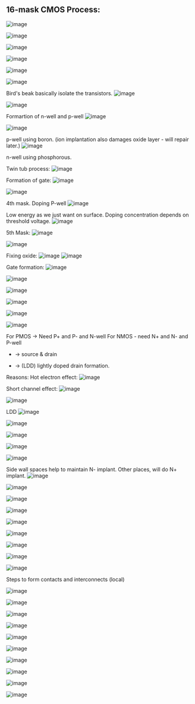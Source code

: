 ## 16-mask CMOS Process:
![image](https://github.com/user-attachments/assets/ff5923b6-1486-4223-ae45-ae572db57d90)

![image](https://github.com/user-attachments/assets/f17fb6f6-45d2-4d7e-af60-e22735a13290)

![image](https://github.com/user-attachments/assets/37242e0e-8afc-4d2f-b94a-3120dcd7d5fa)

![image](https://github.com/user-attachments/assets/871cec15-8645-4f7d-9997-5b20343c40fa)

![image](https://github.com/user-attachments/assets/5158c90b-4a22-4b21-9b37-fb5b77b3f3ed)

![image](https://github.com/user-attachments/assets/0c037e99-15ed-43d3-b589-7528ad0818ed)

Bird's beak basically isolate the transistors.
![image](https://github.com/user-attachments/assets/b6de9f58-42cd-485b-990e-33d90357c626)

![image](https://github.com/user-attachments/assets/8ec2adf0-c0b6-4264-b913-38b67d798790)


Formartion of n-well and p-well
![image](https://github.com/user-attachments/assets/4e493c83-3dd5-4844-90d8-f31d56f043fc)

![image](https://github.com/user-attachments/assets/4c0d05cf-2804-4e74-b3f4-476ef1d028d4)

p-well using boron. (ion implantation also damages oxide layer - will repair later.)
![image](https://github.com/user-attachments/assets/9aad631f-8731-4285-9157-1e91b23e4e3c)

n-well using phosphorous.

Twin tub process:
![image](https://github.com/user-attachments/assets/1a16c116-149b-4f2f-a2ca-f28f78241c61)

Formation of gate:
![image](https://github.com/user-attachments/assets/6b7bf2d5-616a-4a05-8a6d-fd5aa12e9b90)

![image](https://github.com/user-attachments/assets/92fa292b-46c6-4497-9c59-d4566d37f01d)

4th mask. Doping P-well
![image](https://github.com/user-attachments/assets/f5da86ad-e25d-4115-bf90-0fe7604bf4c9)

Low energy as we just want on surface. Doping concentration depends on threshold voltage.
![image](https://github.com/user-attachments/assets/9896176c-f47c-4484-866b-571b28487f08)

5th Mask:
![image](https://github.com/user-attachments/assets/517c3b83-f3fe-4aec-989b-8824f21ca8ff)

![image](https://github.com/user-attachments/assets/6e45da21-d807-4fde-93f6-e67562cac46c)

Fixing oxide:
![image](https://github.com/user-attachments/assets/bd1892f7-f0cd-454d-8c1e-f35f37e1202a)
![image](https://github.com/user-attachments/assets/f99a0c03-4dbb-4886-845a-71c015998681)

Gate formation:
![image](https://github.com/user-attachments/assets/10d0708e-860c-4ce2-a118-d48f827c1293)

![image](https://github.com/user-attachments/assets/e07a6aa6-7d9c-4816-90c7-453da6f7bb33)

![image](https://github.com/user-attachments/assets/e66c52ac-b388-45a2-a1db-9d2e205258bc)

![image](https://github.com/user-attachments/assets/c4065b47-5689-4396-9b28-366c50771b42)

![image](https://github.com/user-attachments/assets/a45c25c9-403e-401e-b924-120aebd99373)

![image](https://github.com/user-attachments/assets/c04049c9-cda9-4225-a6ea-78579a8faa55)

For PMOS -> Need P+ and P- and N-well  For NMOS - need N+ and N- and P-well
+ -> source & drain
- -> (LDD) lightly doped drain formation.

Reasons: Hot electron effect:
![image](https://github.com/user-attachments/assets/da613d6e-fe8c-4e76-89b8-4f97d75956b4)

Short channel effect:
![image](https://github.com/user-attachments/assets/e4bfe7d8-b774-41bf-b3cb-5acf8637b584)


![image](https://github.com/user-attachments/assets/14623976-106a-4b9f-a4a0-f9c10e38e195)

LDD
![image](https://github.com/user-attachments/assets/eb898fea-3ce4-4446-b747-580860b3aaac)

![image](https://github.com/user-attachments/assets/84a82d5c-2a65-4c80-ab28-18a5df1d1cf6)

![image](https://github.com/user-attachments/assets/66980899-7d98-4a1f-811b-d4db01089fec)

![image](https://github.com/user-attachments/assets/2c7520ba-d6a1-401a-bd11-44ed66fab9c3)

![image](https://github.com/user-attachments/assets/16c1fc95-9ad1-4a58-947d-ec8e1d55679e)

Side wall spaces help to maintain N- implant. Other places, will do N+ implant.
![image](https://github.com/user-attachments/assets/5718feae-6604-4897-a45f-31186d43c1bc)

![image](https://github.com/user-attachments/assets/f30156ec-a5a7-4680-8c37-31fde005990e)

![image](https://github.com/user-attachments/assets/0b007a9b-e4f6-48c7-b974-61049d80db15)

![image](https://github.com/user-attachments/assets/231790e9-481c-4cbf-aac7-cb286f697c8f)

![image](https://github.com/user-attachments/assets/5487a51f-240d-43e7-8d20-87cc5c6e1ff4)

![image](https://github.com/user-attachments/assets/d32a2a5f-28d6-4b6a-9e44-6f9c0e7f96ca)

![image](https://github.com/user-attachments/assets/83131757-45c2-46c2-8088-87b8bea90c3f)

![image](https://github.com/user-attachments/assets/18667ca4-2c76-4ccf-bbed-381f459dba8b)

![image](https://github.com/user-attachments/assets/fd7637f5-eadf-4dd3-9b88-7a32fc57b283)

Steps to form contacts and interconnects (local)

![image](https://github.com/user-attachments/assets/4b35a113-17b2-4df9-8ec4-a6f543fe6a53)

![image](https://github.com/user-attachments/assets/2f8f0e8a-941e-4501-891c-f123fcbe2856)

![image](https://github.com/user-attachments/assets/75c1b435-9468-4b05-999e-4be07732eb9c)

![image](https://github.com/user-attachments/assets/04c81c21-dec0-4864-a1d3-06f4417482a1)

![image](https://github.com/user-attachments/assets/7a3a3da2-ccd0-4269-8b89-33b55901e49f)

![image](https://github.com/user-attachments/assets/462a7ad9-7e5f-4eca-a3b7-cb7b8ec7254c)

![image](https://github.com/user-attachments/assets/fb535031-4cde-4e3e-8988-3affc8feba90)

![image](https://github.com/user-attachments/assets/a821ede4-6f9b-42b2-9313-9c64f47b5442)

![image](https://github.com/user-attachments/assets/220312f6-2c9c-42c4-b783-a91cf3714cdc)

![image](https://github.com/user-attachments/assets/4331e7bd-4164-42bc-8dc6-8555f64e092b)


































































